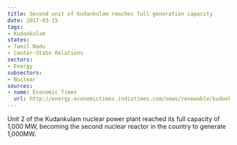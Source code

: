 ```yaml
---
title: Second unit of Kudankulam reaches full generation capacity
date: 2017-03-15
tags:
- Kudankulam
states:
- Tamil Nadu
- Center-State Relations
sectors:
- Energy
subsectors:
- Nuclear
sources:
- name: Economic Times
  url: http://energy.economictimes.indiatimes.com/news/renewable/kudankulam-unit-2-generates-full-power/57587188
---
```


Unit 2 of the Kudankulam nuclear power plant reached its full capacity of 1,000 MW, becoming the second nuclear reactor in the country to generate 1,000MW.
